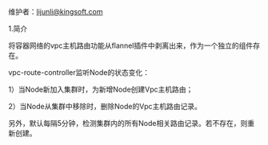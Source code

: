 维护者：<lijunli@kingsoft.com>

1.简介

  将容器网络的vpc主机路由功能从flannel插件中剥离出来，作为一个独立的组件存在。
  
  vpc-route-controller监听Node的状态变化：
  
  1）当Node新加入集群时，为新增Node创建Vpc主机路由；
  
  2）当Node从集群中移除时，删除Node的Vpc主机路由记录。

  另外，默认每隔5分钟，检测集群内的所有Node相关路由记录。若不存在，则重新创建。


